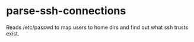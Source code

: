 # parse-ssh-connections
Reads /etc/passwd to map users to home dirs and find out what ssh trusts exist.
